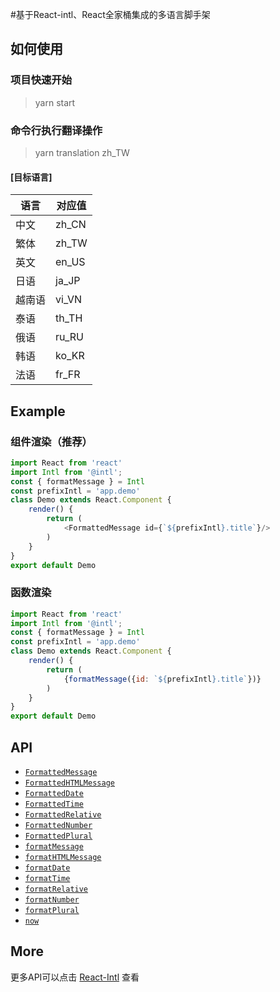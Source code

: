 
#基于React-intl、React全家桶集成的多语言脚手架

## 如何使用
### 项目快速开始
<blockquote>
  yarn start
</blockquote>

### 命令行执行翻译操作

<blockquote>
  yarn translation zh_TW
</blockquote>

#### [目标语言]
| 语言 | 对应值 |
| ------ | ------ |
| 中文 | zh_CN |
| 繁体 | zh_TW |
| 英文 | en_US |
| 日语 | ja_JP |
| 越南语 | vi_VN |
| 泰语 | th_TH |
| 俄语 | ru_RU |
| 韩语 | ko_KR |
| 法语 | fr_FR |

## Example
### 组件渲染（推荐）
```js
import React from 'react'
import Intl from '@intl';
const { formatMessage } = Intl
const prefixIntl = 'app.demo'
class Demo extends React.Component {
	render() {
		return (
			<FormattedMessage id={`${prefixIntl}.title`}/>
		)
	}
}
export default Demo
```

### 函数渲染
```js
import React from 'react'
import Intl from '@intl';
const { formatMessage } = Intl
const prefixIntl = 'app.demo'
class Demo extends React.Component {
	render() {
		return (
			{formatMessage({id: `${prefixIntl}.title`})}
		)
	}
}
export default Demo
```


## API
* [`FormattedMessage`](//github.com/yahoo/react-intl/wiki/API#formatmessage)
* [`FormattedHTMLMessage`](//github.com/yahoo/react-intl/wiki/API#formatmessage)
* [`FormattedDate`](//github.com/yahoo/react-intl/wiki/API#formatmessage)
* [`FormattedTime`](//github.com/yahoo/react-intl/wiki/API#formatmessage)
* [`FormattedRelative`](//github.com/yahoo/react-intl/wiki/API#formatmessage)
* [`FormattedNumber`](//github.com/yahoo/react-intl/wiki/API#formatmessage)
* [`FormattedPlural`](//github.com/yahoo/react-intl/wiki/API#formatmessage)
* [`formatMessage`](//github.com/yahoo/react-intl/wiki/API#formatmessage)
* [`formatHTMLMessage`](//github.com/yahoo/react-intl/wiki/API#formatmessage)
* [`formatDate`](//github.com/yahoo/react-intl/wiki/API#formatmessage)
* [`formatTime`](//github.com/yahoo/react-intl/wiki/API#formatmessage)
* [`formatRelative`](//github.com/yahoo/react-intl/wiki/API#formatmessage)
* [`formatNumber`](//github.com/yahoo/react-intl/wiki/API#formatmessage)
* [`formatPlural`](//github.com/yahoo/react-intl/wiki/API#formatmessage)
* [`now`](//github.com/yahoo/react-intl/wiki/API#formatmessage)

## More
更多API可以点击 [React-Intl](//github.com/yahoo/react-intl) 查看